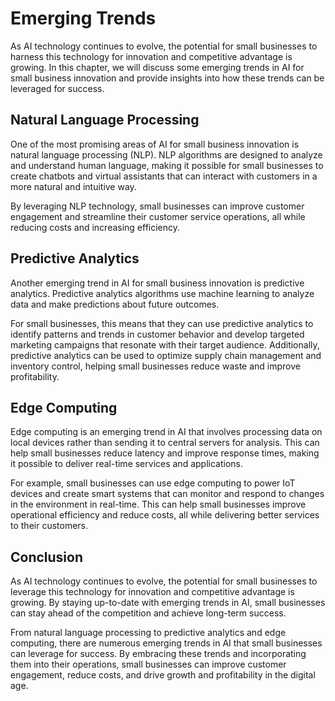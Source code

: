 Emerging Trends
======================================================================

As AI technology continues to evolve, the potential for small businesses to harness this technology for innovation and competitive advantage is growing. In this chapter, we will discuss some emerging trends in AI for small business innovation and provide insights into how these trends can be leveraged for success.

Natural Language Processing
---------------------------

One of the most promising areas of AI for small business innovation is natural language processing (NLP). NLP algorithms are designed to analyze and understand human language, making it possible for small businesses to create chatbots and virtual assistants that can interact with customers in a more natural and intuitive way.

By leveraging NLP technology, small businesses can improve customer engagement and streamline their customer service operations, all while reducing costs and increasing efficiency.

Predictive Analytics
--------------------

Another emerging trend in AI for small business innovation is predictive analytics. Predictive analytics algorithms use machine learning to analyze data and make predictions about future outcomes.

For small businesses, this means that they can use predictive analytics to identify patterns and trends in customer behavior and develop targeted marketing campaigns that resonate with their target audience. Additionally, predictive analytics can be used to optimize supply chain management and inventory control, helping small businesses reduce waste and improve profitability.

Edge Computing
--------------

Edge computing is an emerging trend in AI that involves processing data on local devices rather than sending it to central servers for analysis. This can help small businesses reduce latency and improve response times, making it possible to deliver real-time services and applications.

For example, small businesses can use edge computing to power IoT devices and create smart systems that can monitor and respond to changes in the environment in real-time. This can help small businesses improve operational efficiency and reduce costs, all while delivering better services to their customers.

Conclusion
----------

As AI technology continues to evolve, the potential for small businesses to leverage this technology for innovation and competitive advantage is growing. By staying up-to-date with emerging trends in AI, small businesses can stay ahead of the competition and achieve long-term success.

From natural language processing to predictive analytics and edge computing, there are numerous emerging trends in AI that small businesses can leverage for success. By embracing these trends and incorporating them into their operations, small businesses can improve customer engagement, reduce costs, and drive growth and profitability in the digital age.
